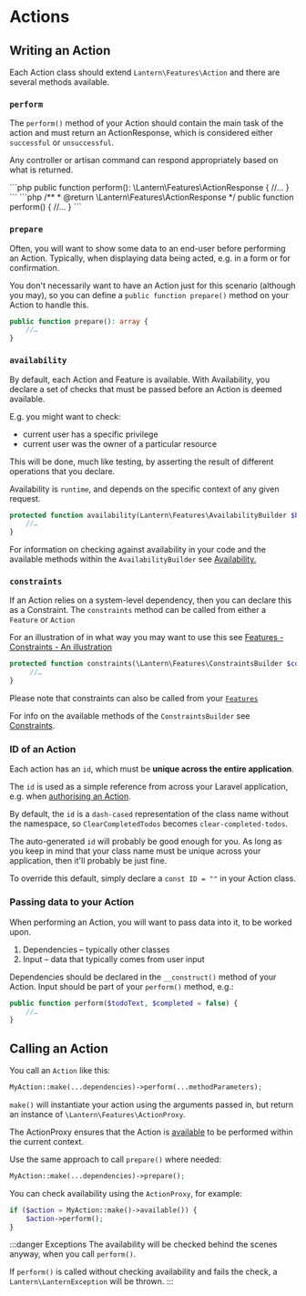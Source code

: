 # Actions

## Writing an Action

Each Action class should extend `Lantern\Features\Action` and there are several methods available.

### `perform`

The `perform()` method of your Action should contain the main task of the action and must return an ActionResponse, which is considered either `successful` or `unsuccessful`.

Any controller or artisan command can respond appropriately based on what is returned.

<code-group>

<code-block title="PHP 7 +">
```php
public function perform(): \Lantern\Features\ActionResponse {
   //…
}
```
</code-block>

<code-block title="PHP 5">
```php
/**
 * @return \Lantern\Features\ActionResponse
 */
public function perform() {
   //…
}
```
</code-block>


</code-group>

### `prepare`

Often, you will want to show some data to an end-user before performing an Action. Typically, when displaying data being
acted, e.g. in a form or for confirmation.

You don't necessarily want to have an Action just for this scenario (although you may), so you can define a
`public function prepare()` method on your Action to handle this.

```php
public function prepare(): array {
    //…
}
```

### `availability`

By default, each Action and Feature is available. With Availability, you declare a set of checks that must be passed before an Action is deemed available.

E.g. you might want to check:
- current user has a specific privilege
- current user was the owner of a particular resource

This will be done, much like testing, by asserting the result of different operations that you declare.

Availability is `runtime`, and depends on the specific context of any given request.

```php
protected function availability(Lantern\Features\AvailabilityBuilder $builder) {
    //…
}
```

For information on checking against availability in your code and the available methods within the  `AvailabilityBuilder` see [Availability.](availability.html)

### `constraints`

If an Action relies on a system-level dependency, then you can declare this as a Constraint. 
The `constraints` method can be called from either a `Feature` or `Action`

For an illustration of in what way you may want to use this see
[Features - Constraints - An illustration](features.html#constraints)

```php
protected function constraints(\Lantern\Features\ConstraintsBuilder $constraints) {
     //…
}
```

Please note that constraints can also be called from your [`Features`](/features.html)

For info on the available methods of the `ConstraintsBuilder` see [Constraints](constraints.html).

### ID of an Action

Each action has an `id`, which must be **unique across the entire application**.

The `id` is used as a simple reference from across your Laravel application, e.g. when [authorising an Action](/documentation/authorisation.html).

By default, the `id` is a `dash-cased` representation of the class name without the namespace, so `ClearCompletedTodos`
becomes `clear-completed-todos`.

The auto-generated `id` will probably be good enough for you. As long as you keep in mind that your class name must be
unique across your application, then it'll probably be just fine.

To override this default, simply declare a `const ID = ""` in your Action class.


### Passing data to your Action
When performing an Action, you will want to pass data into it, to be worked upon.

1. Dependencies – typically other classes
2. Input – data that typically comes from user input

Dependencies should be declared in the `__construct()` method of your Action.
Input should be part of your `perform()` method, e.g.:

```php
public function perform($todoText, $completed = false) {
    //…
}
```

## Calling an Action

You call an `Action` like this:

```php
MyAction::make(...dependencies)->perform(...methodParameters);
```

`make()` will instantiate your action using the arguments passed in, but return an instance of `\Lantern\Features\ActionProxy`.

The ActionProxy ensures that the Action is [available](/documentation/actions.html#availability) to be performed within the current context.

Use the same approach to call `prepare()` where needed:

```php
MyAction::make(...dependencies)->prepare();
```


You can check availability using the `ActionProxy`, for example:

```php
if ($action = MyAction::make()->available()) {
    $action->perform();
}
```

:::danger Exceptions
The availability will be checked behind the scenes anyway, when you call `perform()`.

If `perform()` is called without checking availability and fails the check, a `Lantern\LanternException` will be thrown.
:::


